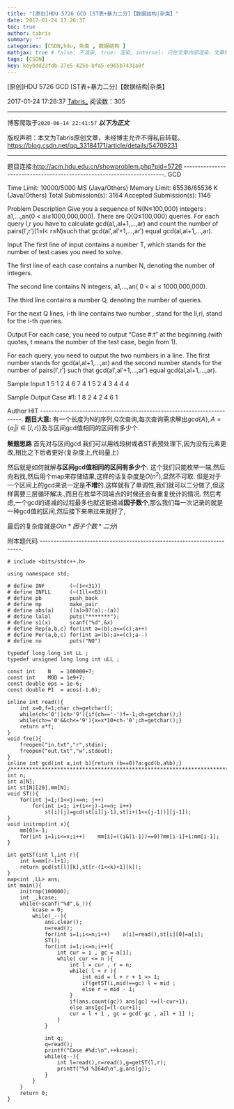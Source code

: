 ```yaml
---
title: "[原创]HDU 5726 GCD [ST表+暴力二分]【数据结构|杂类】"
date: 2017-01-24 17:26:37
toc: true
author: tabris
summary: ""
categories: [CSDN,hdu, 杂类 , 数据结构 ]
mathjax: true # false: 不渲染, true: 渲染, internal: 只在文章内部渲染，文章列表中不渲染
tags: [CSDN]
key: keybdd23fdb-27e5-425b-bfa5-e965b7431a8f
---
```


[原创]HDU 5726 GCD [ST表+暴力二分]【数据结构|杂类】

2017-01-24 17:26:37  [Tabris_](https://me.csdn.net/qq_33184171) 阅读数：305

---

博客爬取于`2020-06-14 22:41:57`
***以下为正文***

版权声明：本文为Tabris原创文章，未经博主允许不得私自转载。
https://blog.csdn.net/qq_33184171/article/details/54709231

<!-- more -->

---

题目连接:http://acm.hdu.edu.cn/showproblem.php?pid=5726
-----------------------------------------------------------------------.
GCD

Time Limit: 10000/5000 MS (Java/Others)    Memory Limit: 65536/65536 K (Java/Others)
Total Submission(s): 3164    Accepted Submission(s): 1146


Problem Description
Give you a sequence of N(N≤100,000) integers : a1,...,an(0 < ai≤1000,000,000). There are Q(Q≤100,000) queries. For each query l,r you have to calculate gcd(al,,al+1,...,ar) and count the number of pairs(l′,r′)(1≤l< r≤N)such that gcd(al′,al′+1,...,ar′) equal gcd(al,al+1,...,ar).
 

Input
The first line of input contains a number T, which stands for the number of test cases you need to solve.

The first line of each case contains a number N, denoting the number of integers.

The second line contains N integers, a1,...,an( 0 < ai ≤ 1000,000,000).

The third line contains a number Q, denoting the number of queries.

For the next Q lines, i-th line contains two number , stand for the li,ri, stand for the i-th queries.
 

Output
For each case, you need to output “Case #:t” at the beginning.(with quotes, t means the number of the test case, begin from 1).

For each query, you need to output the two numbers in a line. The first number stands for gcd(al,al+1,...,ar) and the second number stands for the number of pairs(l′,r′) such that gcd(al′,al′+1,...,ar′) equal gcd(al,al+1,...,ar).
 

Sample Input
1
5
1 2 4 6 7
4
1 5
2 4
3 4
4 4
 

Sample Output
Case #1:
1 8
2 4
2 4
6 1
 

Author
HIT
-----------------------------------------------------------------------.
**题目大意:**
有一个长度为N的序列,Q次查询,每次查询需求解出$gcd\{A\}, A=\{a_i|i\in[l,r]\}$及与区间gcd值相同的区间有多少个.

**解题思路**
首先对与区间gcd 我们可以用线段树或者ST表预处理下,因为没有元素更改,相比之下后者更好(复杂度上,代码量上)

然后就是如何就解**与区间gcd值相同的区间有多少个.**
这个我们只能枚举一端,然后向右找,然后用个map来存储结果,这样的话复杂度是$O(n^2)$,显然不可取.
但是对于一个区间上的gcd来说一定是**不增**的.这样就有了单调性,我们就可以二分做了,但这样需要三层循环解决.,而且在枚举不同端点的时候还会有重复统计的情况.
然后考虑,一个gcd的递减的过程最多也就这能递减**因子数个**,那么我们每一次记录的就是一种gcd值的区间,然后接下来串过来就好了,

最后的复杂度就是$O(n*因子个数*二分)$


附本题代码
-----------------------------------------------------------------------.
```
# include <bits/stdc++.h>

using namespace std;

# define INF        (~(1<<31))
# define INFLL      (~(1ll<<63))
# define pb         push_back
# define mp         make_pair
# define abs(a)     ((a)>0?(a):-(a))
# define lalal      puts("*******");
# define s1(x)      scanf("%d",&x)
# define Rep(a,b,c) for(int a=(b);a<=(c);a++)
# define Per(a,b,c) for(int a=(b);a>=(c);a--)
# define no         puts("NO")

typedef long long int LL ;
typedef unsigned long long int uLL ;

const int    N   = 100000+7;
const int    MOD = 1e9+7;
const double eps = 1e-6;
const double PI  = acos(-1.0);

inline int read(){
    int x=0,f=1;char ch=getchar();
    while(ch<'0'||ch>'9'){if(ch=='-')f=-1;ch=getchar();}
    while(ch>='0'&&ch<='9'){x=x*10+ch-'0';ch=getchar();}
    return x*f;
}
void fre(){
    freopen("in.txt","r",stdin);
    freopen("out.txt","w",stdout);
}
inline int gcd(int a,int b){return (b==0)?a:gcd(b,a%b);}
/***********************************************************************/
int n;
int a[N];
int st[N][20],mm[N];
void ST(){
    for(int j=1;(1<<j)<=n; j++)
        for(int i=1; i+(1<<j)-1<=n; i++)
            st[i][j]=gcd(st[i][j-1],st[i+(1<<(j-1))][j-1]);
}
void initrmp(int x){
    mm[0]=-1;
    for(int i=1;i<=x;i++)    mm[i]=((i&(i-1))==0)?mm[i-1]+1:mm[i-1];
}

int getST(int l,int r){
    int k=mm[r-l+1];
    return gcd(st[l][k],st[r-(1<<k)+1][k]);
}
map<int ,LL> ans;
int main(){
    initrmp(100000);
    int _,kcase;
    while(~scanf("%d",&_)){
        kcase = 0;
        while(_--){
            ans.clear();
            n=read();
            for(int i=1;i<=n;i++)    a[i]=read(),st[i][0]=a[i];
            ST();
            for(int i=1;i<=n;i++){
                int cur = i , gc = a[i];
                while( cur <= n ){
                    int l = cur , r = n;
                    while( l < r ){
                        int mid = l + r + 1 >> 1;
                        if(getST(i,mid)==gc) l = mid ;
                        else r = mid - 1;
                    }
                    if(ans.count(gc)) ans[gc] +=(l-cur+1);
                    else ans[gc]=(l-cur+1);
                    cur = l + 1 , gc = gcd( gc , a[l + 1] );
                }
            }

            int q;
            q=read();
            printf("Case #%d:\n",++kcase);
            while(q--){
                int l=read(),r=read(),g=getST(l,r);
                printf("%d %I64d\n",g,ans[g]);
            }
        }
    }
    return 0;
}

```
